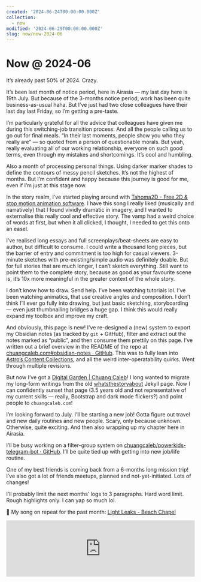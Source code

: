 ```yaml
---
created: '2024-06-24T00:00:00.000Z'
collection:
  - now
modified: '2024-06-29T00:00:00.000Z'
slug: now/now-2024-06
---
```

# Now @ 2024-06

It’s already past 50% of 2024. Crazy.

It’s been last month of notice period, here in Airasia — my last day here is 19th July. But because of the 3-months notice period, work has been quite business-as-usual haha. But I’ve just had two close colleagues have their last day last Friday, so I’m getting a pre-taste.

I’m particularly grateful for all the advice that colleagues have given me during this switching-job transition process. And all the people calling us to go out for final meals. “In their last moments, people show you who they really are” — so quoted from a person of questionable morals. But yeah, really evaluating all of our working relationship, everyone on such good terms, even through my mistakes and shortcomings. It’s cool and humbling.

Also a month of processing personal things. Using darker marker shades to define the contours of messy pencil sketches. It’s not the highest of months. But I’m confident and happy because this journey is good for me, even if I’m just at this stage now.

In the story realm, I’ve started playing around with [Tahoma2D - Free 2D & stop motion animation software](https://tahoma2d.org/). I have this song I really liked (musically and narratively) that I found vividly dramatic in imagery, and I wanted to externalise this really cool and effective story. The vamp had a weird choice of words at first, but when it all clicked, I thought, I needed to get this onto an easel.

I’ve realised long essays and full screenplays/beat-sheets are easy to author, but difficult to consume. I could write a thousand long pieces, but the barrier of entry and commitment is too high for casual viewers. 3-minute sketches with pre-existing/simple audio was definitely doable. But for full stories that are much longer, I can’t sketch everything. Still want to point them to the complete story, because as good as your favourite scene is, it’s 10x more meaningful in the greater context of the whole story.

I don’t know how to draw. Send help. I’ve been watching tutorials lol. I’ve been watching animatics, that use creative angles and composition. I don’t think I’ll ever go fully into drawing, but just basic sketching, storyboarding — even just thumbnailing bridges a huge gap. I think this would really expand my toolbox and improve my craft.

And obviously, this page is new! I’ve re-designed a (new) system to export my Obsidian notes (as tracked by `git` + GitHub), filter and extract out the notes marked as “public”, and then consume them prettily on this page. I’ve written out a brief overview in the README of the repo at [chuangcaleb.com#obsidian-notes · GitHub](https://github.com/chuangcaleb/chuangcaleb.com#obsidian-notes). This was to fully lean into [Astro’s Content Collections](https://docs.astro.build/en/guides/content-collections/), and all the weird inter-operatability quirks. Went through multiple revisions.

But now I’ve got a [Digital Garden | Chuang Caleb](https://chuangcaleb.com/garden/)! I long wanted to migrate my long-form writings from the old [whatsthestoryabout](https://chuangcaleb.github.io/wtsa/about) Jekyll page. Now I can confidently sunset that page (3.5 years old and not representative of my current skills — really, Bootstrap and dark mode flickers?) and point people to `chuangcaleb.com`!

I’m looking forward to July. I’ll be starting a new job! Gotta figure out travel and new daily routines and new people. Scary, only because unknown. Otherwise, quite exciting. And then also wrapping up my chapter here in Airasia.

I’ll be busy working on a filter-group system on [chuangcaleb/powerkids-telegram-bot · GitHub](https://github.com/chuangcaleb/powerkids-telegram-bot). I’ll be quite tied up with getting into new job/life routine.

One of my best friends is coming back from a 6-months long mission trip! I’ve also got a lot of friends meetups, planned and not-yet-initiated. Lots of changes!

I’ll probably limit the next months’ logs to 3 paragraphs. Hard word limit. Rough highlights only. I can yap so much lol.

🎵 My song on repeat for the past month: [Light Leaks - Beach Chapel](https://www.youtube.com/watch?v=KK-4ijA2xbQ)

<iframe src="https://open.spotify.com/embed/track/4Df0Y11nEWNsaDjFsNhkWP?utm_source=generator" width="100%" frameBorder="0" allowfullscreen="" allow="autoplay; clipboard-write; encrypted-media; fullscreen; picture-in-picture" loading="lazy"></iframe>
